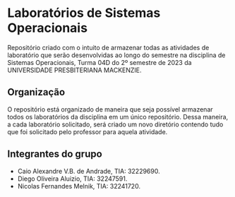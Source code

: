 # Laboratórios de Sistemas Operacionais

Repositório criado com o intuito de armazenar todas as atividades de laboratório que serão desenvolvidas ao longo do semestre na disciplina de Sistemas Operacionais, Turma 04D do 2º semestre de 2023 da UNIVERSIDADE PRESBITERIANA MACKENZIE.  

## Organização

O repositório está organizado de maneira que seja possível armazenar todos os laboratórios da disciplina em um único repositório. Dessa maneira, a cada laboratório solicitado, será criado um novo diretório contendo tudo que foi solicitado pelo professor para aquela atividade.

## Integrantes do grupo 
- Caio Alexandre V.B. de Andrade, TIA: 32229690.
- Diego Oliveira Aluizio, TIA: 32247591.
- Nicolas Fernandes Melnik, TIA: 32241720.
